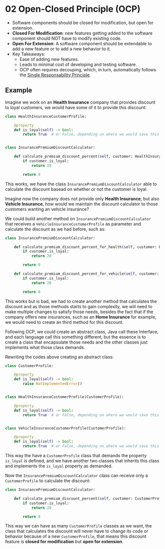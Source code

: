# 02 Open-Closed Principle (OCP)

- Software components should be closed for modification, but open for extension.
- **Closed For Modification**: new features getting added to the software component should NOT have
to modify existing code.
- **Open For Extension**: A software component should be extendable to add a new feature or to add a
new behavior to it.
- Key Takeaways:
    - Ease of adding new features.
    - Leads to minimal cost of developing and testing software.
    - OCP often requires decouping, which, in turn, automatically follows the
    [Single Responsability Principle][01-single-responsability-principle].

## Example

Imagine we work on an **Health Insurance** company that provides discount to loyal customers, we
would have some of it to provide this discount:

```python
class HealthInsuranceCustomerProfile:

    @property
    def is_loyal(self) -> bool:
        return True  # or False, depending on where we would save this info.


class InsurancePremiumDiscountCalculator:

    def calculate_premium_discount_percent(self, customer: HealthInsuranceCustomerProfile) -> int:
        if customer.is_loyal:
            return 20

        return 0
```

This works, we have the class `InsurancePremiumDiscountCalculator` able to calculate the discount
basead on whether or not the customer is loyal.

Imagine now the company does not provide only **Health Insurance**, but also **Vehicle Insurance**,
how would we maintain the discount calculator to those customers wanting an vehicle insurance?

We could build another method on `InsurancePremiumDiscountCalculator` that receives a
`VehicleInsuranceCustomerProfile` as parameter and calculate the discount as we had before, such as:

```python
class InsurancePremiumDiscountCalculator:

    def calculate_premium_discount_percent_for_health(self, customer: HealthInsuranceCustomerProfile) -> int:
        if customer.is_loyal:
            return 20

        return 0

    def calculate_premium_discount_percent_for_vehicle(self, customer: VehicleInsuranceCustomerProfile) -> int:
        if customer.is_loyal:
            return 20

        return 0
```

This works but is bad, we had to create another method that calculates the discount and as those
methods starts to gain complexity, we will need to make multiple changes to satisfy those needs,
besides the fact that if the company offers new insurances, such as an **Home Insurance** for
example, we would need to create an third method for this discount.

Following OCP, we could create an abstract class, Java call these Interface, and each language
call this something different, but the essence is to create a class that encapsulate those needs and
the other classes just implements what those class demands.

Rewriting the codes above creating an abstract class: 

```python
class CustomerProfile:

    @property
    def is_loyal(self) -> bool:
        raise NotImplementedError()


class HealthInsuranceCustomerProfile(CustomerProfile):

    @property
    def is_loyal(self) -> bool:
        return True  # or False, depending on where we would save this info.


class VehicleInsuranceCustomerProfile(CustomerProfile):

    @property
    def is_loyal(self) -> bool:
        return True  # or False, depending on where we would save this info.
```

This way the have a `CustomerProfile` class that demands the property `is_loyal` is defined, and
we have another two classes that inherits this class and implements the `is_loyal` property as
demanded.

Now the `InsurancePremiumDiscountCalculator` class can receive only a `CustomerProfile` to calculate
the discount:

```python
class InsurancePremiumDiscountCalculator:

    def calculate_premium_discount_percent(self, customer: CustomerProfile) -> int:
        if customer.is_loyal:
            return 20

        return 0
```

This way we can have as many `CustomerProfile` classes as we want, the class that calculates the
discount will never have to change its code or behavior because of a new `CustomerProfile`, that
means this discount feature is **closed for modification** but **open for extension**.

[01-single-responsability-principle]: 01-single-responsability-principle.md

